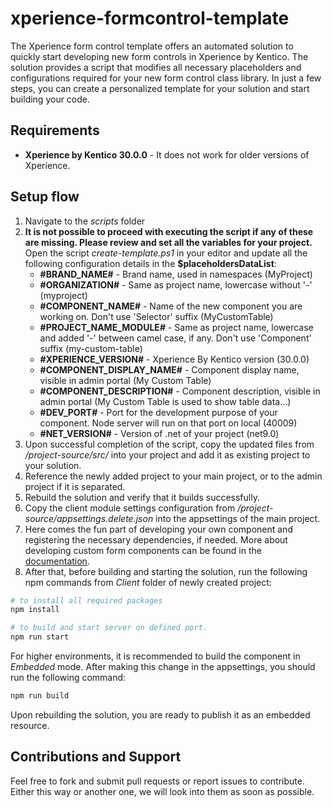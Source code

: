 # xperience-formcontrol-template
The Xperience form control template offers an automated solution to quickly start developing new form controls in Xperience by Kentico. The solution provides a script that modifies all necessary placeholders and configurations required for your new form control class library. In just a few steps, you can create a personalized template for your solution and start building your code.

## Requirements
* **Xperience by Kentico 30.0.0** - It does not work for older versions of Xperience.

## Setup flow
1. Navigate to the _scripts_ folder
1. **It is not possible to proceed with executing the script if any of these are missing. Please review and set all the variables for your project.** Open the script _create-template.ps1_ in your editor and update all the following configuration details in the **$placeholdersDataList**:
    * **#BRAND_NAME#** - Brand name, used in namespaces (MyProject)
    * **#ORGANIZATION#** - Same as project name, lowercase without '-' (myproject)
    * **#COMPONENT_NAME#** - Name of the new component you are working on. Don't use 'Selector' suffix (MyCustomTable)
    * **#PROJECT_NAME_MODULE#** - Same as project name, lowercase and added '-' between camel case, if any. Don't use 'Component' suffix (my-custom-table)
    * **#XPERIENCE_VERSION#** - Xperience By Kentico version (30.0.0)
    * **#COMPONENT_DISPLAY_NAME#** - Component display name, visible in admin portal (My Custom Table)
    * **#COMPONENT_DESCRIPTION#** - Component description, visible in admin portal (My Custom Table is used to show table data...)
    * **#DEV_PORT#** - Port for the development purpose of your component. Node server will run on that port on local (40009)
    * **#NET_VERSION#** - Version of .net of your project (net9.0)
1. Upon successful completion of the script, copy the updated files from _/project-source/src/_ into your project and add it as existing project to your solution.
1. Reference the newly added project to your main project, or to the admin project if it is separated.
1. Rebuild the solution and verify that it builds successfully.
1. Copy the client module settings configuration from _/project-source/appsettings.delete.json_ into the appsettings of the main project. 
1. Here comes the fun part of developing your own component and registering the necessary dependencies, if needed. More about developing custom form components can be found in the [documentation](https://docs.kentico.com/developers-and-admins/development/builders/form-builder/form-components).
1. After that, before building and starting the solution, run the following npm commands from _Client_ folder of newly created project:
```bash
# to install all required packages
npm install 

# to build and start server on defined port.
npm run start
```

For higher environments, it is recommended to build the component in _Embedded_ mode. After making this change in the appsettings, you should run the following command:
```bash
npm run build 
```

Upon rebuilding the solution, you are ready to publish it as an embedded resource.


## Contributions and Support
Feel free to fork and submit pull requests or report issues to contribute. Either this way or another one, we will look into them as soon as possible. 